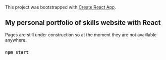 This project was bootstrapped with [Create React App](https://github.com/facebook/create-react-app).

## My personal portfolio of skills website with React

Pages are still under construction so at the moment they are not availlable anywhere.

### `npm start`

